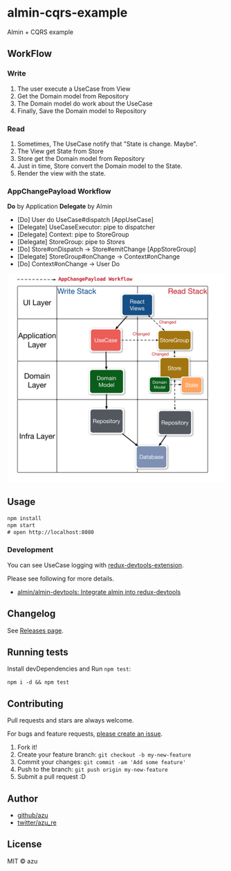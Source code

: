 # almin-cqrs-example

Almin + CQRS example

## WorkFlow

### Write

1. The user execute a UseCase from View
2. Get the Domain model from Repository
3. The Domain model do work about the UseCase
4. Finally, Save the Domain model to Repository

### Read

1. Sometimes, The UseCase notify that "State is change. Maybe".
2. The View get State from Store
3. Store get the Domain model from Repository
4. Just in time, Store convert the Domain model to the State.
6. Render the view with the state.

### AppChangePayload Workflow

**Do** by Application
**Delegate** by Almin

- [Do] User do UseCase#dispatch [AppUseCase]
- [Delegate] UseCaseExecutor: pipe to dispatcher
- [Delegate] Context: pipe to StoreGroup
- [Delegate] StoreGroup: pipe to *Store*s
- [Do] Store#onDispatch -> Store#emitChange [AppStoreGroup]
- [Delegate] StoreGroup#onChange -> Context#onChange
- [Do] Context#onChange -> User Do

![AppChangePayload Workflow](docs/almin-cqrs.png)

## Usage

    npm install
    npm start
    # open http://localhost:8080

### Development

You can see UseCase logging with [redux-devtools-extension](https://github.com/zalmoxisus/redux-devtools-extension "redux-devtools-extension").

Please see following for more details.

- [almin/almin-devtools: Integrate almin into redux-devtools](https://github.com/almin/almin-devtools "almin/almin-devtools: Integrate almin into redux-devtools")

## Changelog

See [Releases page](https://github.com/azu/almin-cqrs-example/releases).

## Running tests

Install devDependencies and Run `npm test`:

    npm i -d && npm test

## Contributing

Pull requests and stars are always welcome.

For bugs and feature requests, [please create an issue](https://github.com/azu/almin-cqrs-example/issues).

1. Fork it!
2. Create your feature branch: `git checkout -b my-new-feature`
3. Commit your changes: `git commit -am 'Add some feature'`
4. Push to the branch: `git push origin my-new-feature`
5. Submit a pull request :D

## Author

- [github/azu](https://github.com/azu)
- [twitter/azu_re](https://twitter.com/azu_re)

## License

MIT © azu
